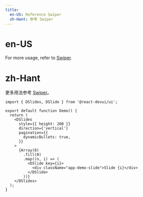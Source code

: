 ```yaml
---
title:
  en-US: Reference Swiper
  zh-Hant: 参考 Swiper
---
```


# en-US

For more usage, refer to [Swiper](https://swiperjs.com/react).

# zh-Hant

更多用法参考 [Swiper](https://swiperjs.com/react)。

```tsx
import { DSlides, DSlide } from '@react-devui/ui';

export default function Demo() {
  return (
    <DSlides
      style={{ height: 200 }}
      direction={'vertical'}
      pagination={{
        dynamicBullets: true,
      }}
    >
      {Array(8)
        .fill(0)
        .map((n, i) => (
          <DSlide key={i}>
            <div className="app-demo-slide">Slide {i}</div>
          </DSlide>
        ))}
    </DSlides>
  );
}
```
